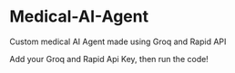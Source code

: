 # Medical-AI-Agent
Custom medical AI Agent made using Groq and Rapid API

Add your Groq and Rapid Api Key, then run the code!